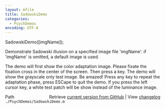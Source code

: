 ```yaml
---
layout: mfile
title: SadowskiDemo
categories:
  - PsychDemos
encoding: UTF-8
---
```


SadowskiDemo([imgName]);

Demonstrate Sadowski illusion on a specified image file 'imgName'. if
'imgName' is omitted, a default image is used.

The demo will first show the color adaptation image. Please fixate the
fixation cross in the center of the screen. Then press a key. The demo
will show the grayscale only test image. Be amazed! Press any key to
repeat the adaptation phase, press ESCape to quit the demo. If you press
the left cursor key, a white test patch will be show instead of the
luminance image.



<div class="code_header" style="text-align:right;">
  <span style="float:left;">Path&nbsp;&nbsp;</span> <span class="counter">Retrieve <a href=
  "https://raw.github.com/Psychtoolbox-3/Psychtoolbox-3/beta/./PsychDemos/SadowskiDemo.m">current version from GitHub</a> | View <a href=
  "https://github.com/Psychtoolbox-3/Psychtoolbox-3/commits/beta/./PsychDemos/SadowskiDemo.m">changelog</a></span>
</div>
<div class="code">
  <code>./PsychDemos/SadowskiDemo.m</code>
</div>
